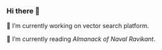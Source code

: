 ### Hi there 👋

🔭 I’m currently working on vector search platform.

🌱 I’m currently reading *Almanack of Naval Ravikant*.
